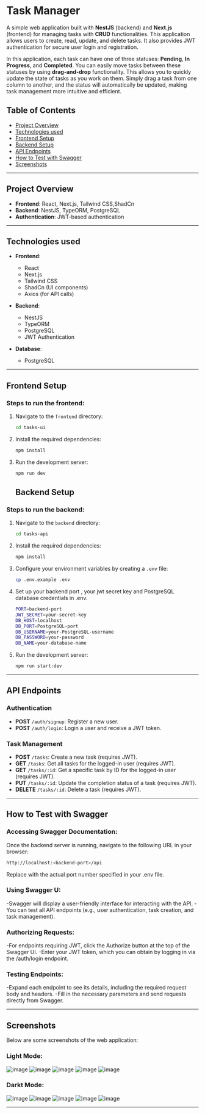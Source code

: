 # Task Manager

A simple web application built with **NestJS** (backend) and **Next.js** (frontend) for managing tasks with **CRUD** functionalities. This application allows users to create, read, update, and delete tasks. It also provides JWT authentication for secure user login and registration.

In this application, each task can have one of three statuses: **Pending**, **In Progress**, and **Completed**. You can easily move tasks between these statuses by using **drag-and-drop** functionality. This allows you to quickly update the state of tasks as you work on them. Simply drag a task from one column to another, and the status will automatically be updated, making task management more intuitive and efficient.
## Table of Contents

- [Project Overview](#project-overview)
- [Technologies used](#technologies-used)
- [Frontend Setup](#frontend-setup)
- [Backend Setup](#backend-setup)
- [API Endpoints](#api-endpoints)
- [How to Test with Swagger](#swagger)
- [Screenshots](#screenshots)

---

## Project Overview

- **Frontend**: React, Next.js, Tailwind CSS,ShadCn
- **Backend**: NestJS, TypeORM, PostgreSQL
- **Authentication**: JWT-based authentication

---

## Technologies used

- **Frontend**:
  - React
  - Next.js
  - Tailwind CSS
  - ShadCn (UI components)
  - Axios (for API calls)
  
- **Backend**:
  - NestJS
  - TypeORM
  - PostgreSQL
  - JWT Authentication

- **Database**:
  - PostgreSQL

---

  ## Frontend Setup

### Steps to run the frontend:

1. Navigate to the `frontend` directory:
   ```bash
   cd tasks-ui
   
2. Install the required dependencies:
   ```bash
   npm install
   ```

3. Run the development server:
   ```bash
   npm run dev
   ```
   ## Backend Setup

### Steps to run the backend:

1. Navigate to the `backend` directory:
   ```bash
   cd tasks-api
   ```

2. Install the required dependencies:
   ```bash
   npm install
   ```

3. Configure your environment variables by creating a `.env` file:
   ```bash
   cp .env.example .env
   ```

4. Set up your backend port , your jwt secret key and PostgreSQL database credentials in .env. 
   ```bash
   PORT=backend-port
   JWT_SECRET=your-secret-key
   DB_HOST=localhost      
   DB_PORT=PostgreSQL-port         
   DB_USERNAME=your-PostgreSQL-username     
   DB_PASSWORD=your-password  
   DB_NAME=your-database-name
   ```
5. Run the development server:
   ```bash
   npm run start:dev
   ```

---
## API Endpoints

### Authentication

- **POST** `/auth/signup`: Register a new user.
- **POST** `/auth/login`: Login a user and receive a JWT token.

### Task Management

- **POST** `/tasks`: Create a new task (requires JWT).
- **GET** `/tasks`: Get all tasks for the logged-in user (requires JWT).
- **GET** `/tasks/:id`: Get a specific task by ID for the logged-in user (requires JWT).
- **PUT** `/tasks/:id`: Update the completion status of a task (requires JWT).
- **DELETE** `/tasks/:id`: Delete a task (requires JWT).
  
---
## How to Test with Swagger

### Accessing Swagger Documentation:

Once the backend server is running, navigate to the following URL in your browser:
   ```bash
   http://localhost:<backend-port>/api
   ```
Replace <backend-port> with the actual port number specified in your .env file.

### Using Swagger U:

-Swagger will display a user-friendly interface for interacting with the API.
-You can test all API endpoints (e.g., user authentication, task creation, and task management).

### Authorizing Requests:

-For endpoints requiring JWT, click the Authorize button at the top of the Swagger UI.
-Enter your JWT token, which you can obtain by logging in via the /auth/login endpoint.

### Testing Endpoints:

-Expand each endpoint to see its details, including the required request body and headers.
-Fill in the necessary parameters and send requests directly from Swagger.


---
## Screenshots
Below are some screenshots of the web application:
### Light Mode: 
![image](https://github.com/user-attachments/assets/31dc27d3-4b58-46e0-a08d-60f699645b00)
![image](https://github.com/user-attachments/assets/f7801a8e-87ac-48a3-a0db-5333baeddaee)
![image](https://github.com/user-attachments/assets/7d2e47af-37da-40a5-9151-7584efa87abc)
![image](https://github.com/user-attachments/assets/9fddfd9c-82f4-42c8-ac52-eedd766805a4)
![image](https://github.com/user-attachments/assets/9bb6c827-b9e4-4acc-b793-82ff63f44d34)

### Darkt Mode:
![image](https://github.com/user-attachments/assets/ace1c733-ca5c-4446-a27f-f3cafbdb22ac)
![image](https://github.com/user-attachments/assets/660d44cb-e7e8-4f76-aa1c-0e1f7f9370a4)
![image](https://github.com/user-attachments/assets/73f28745-b9f5-4116-9578-d22617a422fb)
![image](https://github.com/user-attachments/assets/af0e97fb-3e43-48d0-a08f-fb231f3c001f)
![image](https://github.com/user-attachments/assets/06afba2e-21c0-46ff-b935-36fecfee47dd)

---


